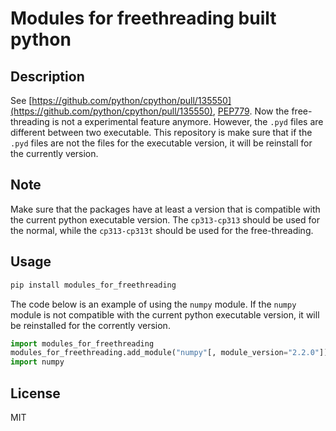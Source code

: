# Modules for freethreading built python

## Description

See [https://github.com/python/cpython/pull/135550](https://github.com/python/cpython/pull/135550), [PEP779](https://peps.python.org/pep-0779/#open-issues).
Now the free-threading is not a experimental feature anymore. However, the `.pyd` files are different between two executable.
This repository is make sure that if the `.pyd` files are not the files for the executable version, it will be reinstall for the currently version.

## Note

Make sure that the packages have at least a version that is compatible with the current python executable version.
The `cp313-cp313` should be used for the normal, while the `cp313-cp313t` should be used for the free-threading.

## Usage

```sh
pip install modules_for_freethreading
```

The code below is an example of using the `numpy` module. If the `numpy` module is not compatible with the current python executable version, it will be reinstalled for the corrently version.
```python
import modules_for_freethreading
modules_for_freethreading.add_module("numpy"[, module_version="2.2.0"])
import numpy
```

## License

MIT
